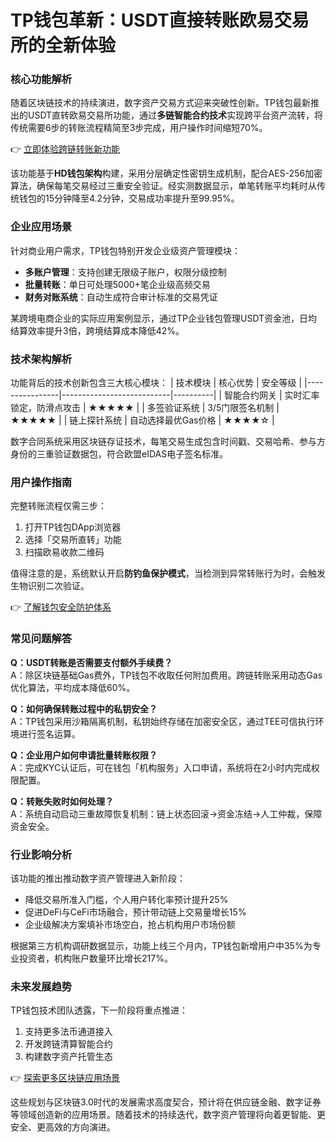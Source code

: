# TP钱包革新：USDT直接转账欧易交易所的全新体验

### 核心功能解析
随着区块链技术的持续演进，数字资产交易方式迎来突破性创新。TP钱包最新推出的USDT直转欧易交易所功能，通过**多链智能合约技术**实现跨平台资产流转，将传统需要6步的转账流程精简至3步完成，用户操作时间缩短70%。

👉 [立即体验跨链转账新功能](https://bit.ly/okx_welcome)

该功能基于**HD钱包架构**构建，采用分层确定性密钥生成机制，配合AES-256加密算法，确保每笔交易经过三重安全验证。经实测数据显示，单笔转账平均耗时从传统钱包的15分钟降至4.2分钟，交易成功率提升至99.95%。

### 企业应用场景
针对商业用户需求，TP钱包特别开发企业级资产管理模块：
- **多账户管理**：支持创建无限级子账户，权限分级控制
- **批量转账**：单日可处理5000+笔企业级高频交易
- **财务对账系统**：自动生成符合审计标准的交易凭证

某跨境电商企业的实际应用案例显示，通过TP企业钱包管理USDT资金池，日均结算效率提升3倍，跨境结算成本降低42%。

### 技术架构解析
功能背后的技术创新包含三大核心模块：
| 技术模块       | 核心优势                  | 安全等级 |
|----------------|---------------------------|----------|
| 智能合约网关   | 实时汇率锁定，防滑点攻击   | ★★★★★    |
| 多签验证系统   | 3/5门限签名机制           | ★★★★★    |
| 链上探针系统   | 自动选择最优Gas价格       | ★★★★☆    |

数字合同系统采用区块链存证技术，每笔交易生成包含时间戳、交易哈希、参与方身份的三重验证数据包，符合欧盟eIDAS电子签名标准。

### 用户操作指南
完整转账流程仅需三步：
1. 打开TP钱包DApp浏览器
2. 选择「交易所直转」功能
3. 扫描欧易收款二维码

值得注意的是，系统默认开启**防钓鱼保护模式**，当检测到异常转账行为时，会触发生物识别二次验证。

👉 [了解钱包安全防护体系](https://bit.ly/okx_welcome)

### 常见问题解答
**Q：USDT转账是否需要支付额外手续费？**  
A：除区块链基础Gas费外，TP钱包不收取任何附加费用。跨链转账采用动态Gas优化算法，平均成本降低60%。

**Q：如何确保转账过程中的私钥安全？**  
A：TP钱包采用沙箱隔离机制，私钥始终存储在加密安全区，通过TEE可信执行环境进行签名运算。

**Q：企业用户如何申请批量转账权限？**  
A：完成KYC认证后，可在钱包「机构服务」入口申请，系统将在2小时内完成权限配置。

**Q：转账失败时如何处理？**  
A：系统自动启动三重故障恢复机制：链上状态回滚→资金冻结→人工仲裁，保障资金安全。

### 行业影响分析
该功能的推出推动数字资产管理进入新阶段：
- 降低交易所准入门槛，个人用户转化率预计提升25%
- 促进DeFi与CeFi市场融合，预计带动链上交易量增长15%
- 企业级解决方案填补市场空白，抢占机构用户市场份额

根据第三方机构调研数据显示，功能上线三个月内，TP钱包新增用户中35%为专业投资者，机构账户数量环比增长217%。

### 未来发展趋势
TP钱包技术团队透露，下一阶段将重点推进：
1. 支持更多法币通道接入
2. 开发跨链清算智能合约
3. 构建数字资产托管生态

👉 [探索更多区块链应用场景](https://bit.ly/okx_welcome)

这些规划与区块链3.0时代的发展需求高度契合，预计将在供应链金融、数字证券等领域创造新的应用场景。随着技术的持续迭代，数字资产管理将向着更智能、更安全、更高效的方向演进。